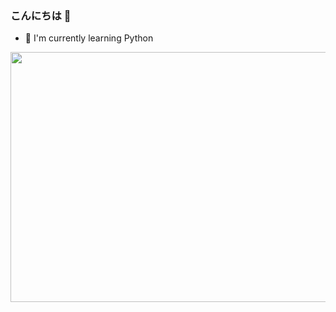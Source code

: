 ### こんにちは 👋

- 🌱 I'm currently learning Python


<img src="https://imgbox.com/cl5Brqku" width="1000" height="400" />
